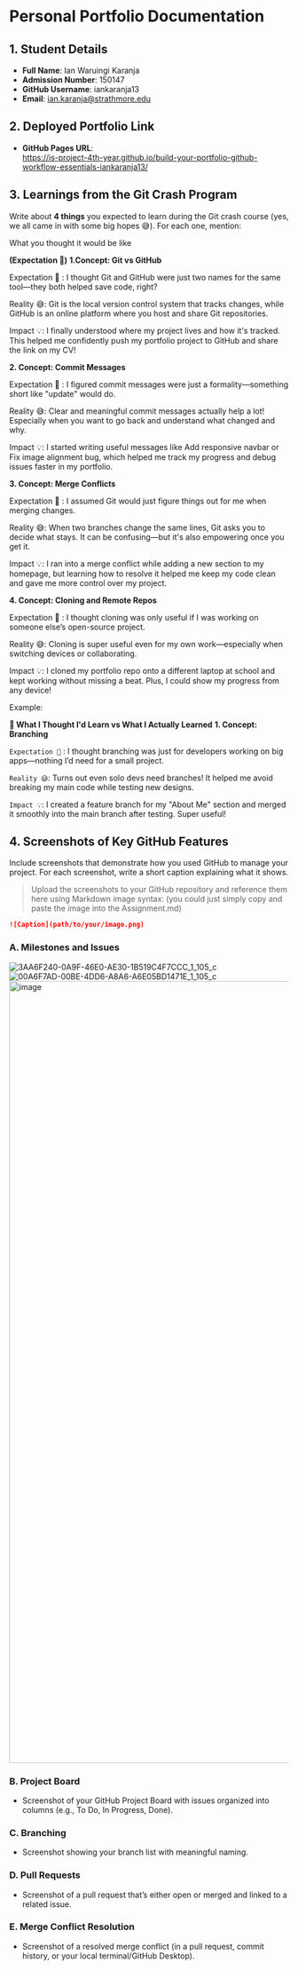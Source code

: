 # Personal Portfolio Documentation

## 1. Student Details

- **Full Name**: Ian Waruingi Karanja
- **Admission Number**: 150147
- **GitHub Username**: iankaranja13
- **Email**: ian.karanja@strathmore.edu

## 2. Deployed Portfolio Link

- **GitHub Pages URL**:  
  https://is-project-4th-year.github.io/build-your-portfolio-github-workflow-essentials-iankaranja13/

## 3. Learnings from the Git Crash Program

Write about **4 things** you expected to learn during the Git crash course (yes, we all came in with some big hopes 😅).
For each one, mention:

What you thought it would be like 

**(Expectation 👀)**
 **1.Concept: Git vs GitHub**

Expectation 👀 : I thought Git and GitHub were just two names for the same tool—they both helped save code, right?

Reality 😅: Git is the local version control system that tracks changes, while GitHub is an online platform where you host and share Git repositories.

Impact 💡: I finally understood where my project lives and how it's tracked. This helped me confidently push my portfolio project to GitHub and share the link on my CV!

**2. Concept: Commit Messages**

Expectation 👀 : I figured commit messages were just a formality—something short like "update" would do.

Reality 😅: Clear and meaningful commit messages actually help a lot! Especially when you want to go back and understand what changed and why.

Impact 💡: I started writing useful messages like Add responsive navbar or Fix image alignment bug, which helped me track my progress and debug issues faster in my portfolio.

**3. Concept: Merge Conflicts**

Expectation 👀 : I assumed Git would just figure things out for me when merging changes.

Reality 😅: When two branches change the same lines, Git asks you to decide what stays. It can be confusing—but it's also empowering once you get it.

Impact 💡: I ran into a merge conflict while adding a new section to my homepage, but learning how to resolve it helped me keep my code clean and gave me more control over my project.

**4. Concept: Cloning and Remote Repos**


Expectation 👀 : I thought cloning was only useful if I was working on someone else’s open-source project.

Reality 😅: Cloning is super useful even for my own work—especially when switching devices or collaborating.

Impact 💡: I cloned my portfolio repo onto a different laptop at school and kept working without missing a beat. Plus, I could show my progress from any device!

Example:

**🧠 What I Thought I'd Learn vs What I Actually Learned**
**1. Concept: Branching**

`Expectation 👀` : I thought branching was just for developers working on big apps—nothing I’d need for a small project.

`Reality 😅`: Turns out even solo devs need branches! It helped me avoid breaking my main code while testing new designs.

`Impact 💡`: I created a feature branch for my "About Me" section and merged it smoothly into the main branch after testing. Super useful!

## 4. Screenshots of Key GitHub Features

Include screenshots that demonstrate how you used GitHub to manage your project. For each screenshot, write a short caption explaining what it shows.

> Upload the screenshots to your GitHub repository and reference them here using Markdown image syntax:
> (you could just simply copy and paste the image into the Assignment.md)

```markdown
![Caption](path/to/your/image.png)
```

### A. Milestones and Issues

![3AA6F240-0A9F-46E0-AE30-1B519C4F7CCC_1_105_c](https://github.com/user-attachments/assets/d22c253b-8f99-420d-91f9-4f03cbf5da95)
![00A6F7AD-00BE-4DD6-A8A6-A6E05BD1471E_1_105_c](https://github.com/user-attachments/assets/31772950-3d3f-4b35-b49d-7f4608221cec)
<img width="1409" alt="image" src="https://github.com/user-attachments/assets/3d2e5244-e0f4-49e2-bf16-fa947ffc0fd8" />




### B. Project Board

- Screenshot of your GitHub Project Board with issues organized into columns (e.g., To Do, In Progress, Done).

### C. Branching

- Screenshot showing your branch list with meaningful naming.

### D. Pull Requests

- Screenshot of a pull request that’s either open or merged and linked to a related issue.

### E. Merge Conflict Resolution

- Screenshot of a resolved merge conflict (in a pull request, commit history, or your local terminal/GitHub Desktop).
